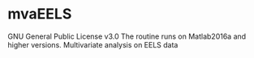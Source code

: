 # mvaEELS
GNU General Public License v3.0
The routine runs on Matlab2016a and higher versions.
Multivariate analysis on EELS data
